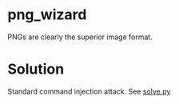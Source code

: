 # png_wizard

PNGs are clearly the superior image format.

# Solution

Standard command injection attack. See [solve.py](./solve.py)
